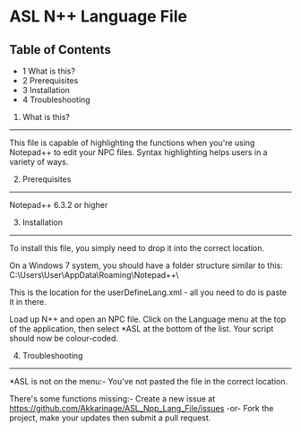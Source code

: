 ASL N++ Language File
========
Table of Contents
---------
* 1 What is this?
* 2 Prerequisites
* 3 Installation
* 4 Troubleshooting


1. What is this?
---------
This file is capable of highlighting the functions when you're using Notepad++ to edit your NPC files. Syntax highlighting helps users in a variety of ways.


2. Prerequisites
---------
Notepad++ 6.3.2 or higher


3. Installation
---------
To install this file, you simply need to drop it into the correct location.

On a Windows 7 system, you should have a folder structure similar to this:
C:\Users\User\AppData\Roaming\Notepad++\

This is the location for the userDefineLang.xml - all you need to do is paste it in there.

Load up N++ and open an NPC file. Click on the Language menu at the top of the application, then select *ASL at the bottom of the list.
Your script should now be colour-coded.


4. Troubleshooting
---------
*ASL is not on the menu:-
	You've not pasted the file in the correct location.

There's some functions missing:-
	Create a new issue at https://github.com/Akkarinage/ASL_Npp_Lang_File/issues
	-or-
	Fork the project, make your updates then submit a pull request.
